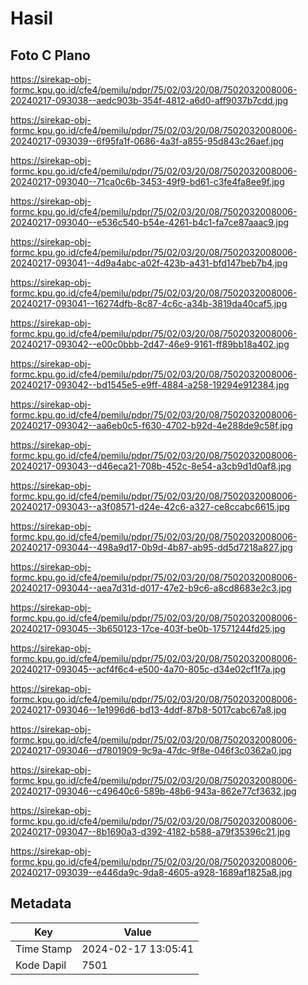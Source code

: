 # Hasil

## Foto C Plano

https://sirekap-obj-formc.kpu.go.id/cfe4/pemilu/pdpr/75/02/03/20/08/7502032008006-20240217-093038--aedc903b-354f-4812-a6d0-aff9037b7cdd.jpg

https://sirekap-obj-formc.kpu.go.id/cfe4/pemilu/pdpr/75/02/03/20/08/7502032008006-20240217-093039--6f95fa1f-0686-4a3f-a855-95d843c26aef.jpg

https://sirekap-obj-formc.kpu.go.id/cfe4/pemilu/pdpr/75/02/03/20/08/7502032008006-20240217-093040--71ca0c6b-3453-49f9-bd61-c3fe4fa8ee9f.jpg

https://sirekap-obj-formc.kpu.go.id/cfe4/pemilu/pdpr/75/02/03/20/08/7502032008006-20240217-093040--e536c540-b54e-4261-b4c1-fa7ce87aaac9.jpg

https://sirekap-obj-formc.kpu.go.id/cfe4/pemilu/pdpr/75/02/03/20/08/7502032008006-20240217-093041--4d9a4abc-a02f-423b-a431-bfd147beb7b4.jpg

https://sirekap-obj-formc.kpu.go.id/cfe4/pemilu/pdpr/75/02/03/20/08/7502032008006-20240217-093041--16274dfb-8c87-4c6c-a34b-3819da40caf5.jpg

https://sirekap-obj-formc.kpu.go.id/cfe4/pemilu/pdpr/75/02/03/20/08/7502032008006-20240217-093042--e00c0bbb-2d47-46e9-9161-ff89bb18a402.jpg

https://sirekap-obj-formc.kpu.go.id/cfe4/pemilu/pdpr/75/02/03/20/08/7502032008006-20240217-093042--bd1545e5-e9ff-4884-a258-19294e912384.jpg

https://sirekap-obj-formc.kpu.go.id/cfe4/pemilu/pdpr/75/02/03/20/08/7502032008006-20240217-093042--aa6eb0c5-f630-4702-b92d-4e288de9c58f.jpg

https://sirekap-obj-formc.kpu.go.id/cfe4/pemilu/pdpr/75/02/03/20/08/7502032008006-20240217-093043--d46eca21-708b-452c-8e54-a3cb9d1d0af8.jpg

https://sirekap-obj-formc.kpu.go.id/cfe4/pemilu/pdpr/75/02/03/20/08/7502032008006-20240217-093043--a3f08571-d24e-42c6-a327-ce8ccabc6615.jpg

https://sirekap-obj-formc.kpu.go.id/cfe4/pemilu/pdpr/75/02/03/20/08/7502032008006-20240217-093044--498a9d17-0b9d-4b87-ab95-dd5d7218a827.jpg

https://sirekap-obj-formc.kpu.go.id/cfe4/pemilu/pdpr/75/02/03/20/08/7502032008006-20240217-093044--aea7d31d-d017-47e2-b9c6-a8cd8683e2c3.jpg

https://sirekap-obj-formc.kpu.go.id/cfe4/pemilu/pdpr/75/02/03/20/08/7502032008006-20240217-093045--3b650123-17ce-403f-be0b-17571244fd25.jpg

https://sirekap-obj-formc.kpu.go.id/cfe4/pemilu/pdpr/75/02/03/20/08/7502032008006-20240217-093045--acf4f6c4-e500-4a70-805c-d34e02cf1f7a.jpg

https://sirekap-obj-formc.kpu.go.id/cfe4/pemilu/pdpr/75/02/03/20/08/7502032008006-20240217-093046--1e1996d6-bd13-4ddf-87b8-5017cabc67a8.jpg

https://sirekap-obj-formc.kpu.go.id/cfe4/pemilu/pdpr/75/02/03/20/08/7502032008006-20240217-093046--d7801909-9c9a-47dc-9f8e-046f3c0362a0.jpg

https://sirekap-obj-formc.kpu.go.id/cfe4/pemilu/pdpr/75/02/03/20/08/7502032008006-20240217-093046--c49640c6-589b-48b6-943a-862e77cf3632.jpg

https://sirekap-obj-formc.kpu.go.id/cfe4/pemilu/pdpr/75/02/03/20/08/7502032008006-20240217-093047--8b1690a3-d392-4182-b588-a79f35396c21.jpg

https://sirekap-obj-formc.kpu.go.id/cfe4/pemilu/pdpr/75/02/03/20/08/7502032008006-20240217-093039--e446da9c-9da8-4605-a928-1689af1825a8.jpg


## Metadata

| Key        | Value               |
| ---------- | ------------------- |
| Time Stamp | 2024-02-17 13:05:41 |
| Kode Dapil | 7501                |



